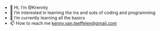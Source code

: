 - 👋 Hi, I’m @Krennty
- 👀 I’m interested in learning the ins and outs of coding and programming
- 🌱 I’m currently learning all the basics
- 📫 How to reach me kenny.van.teeffelen@gmail.com

<!---
Krennty/Krennty is a ✨ special ✨ repository because its `README.md` (this file) appears on your GitHub profile.
You can click the Preview link to take a look at your changes.
--->
